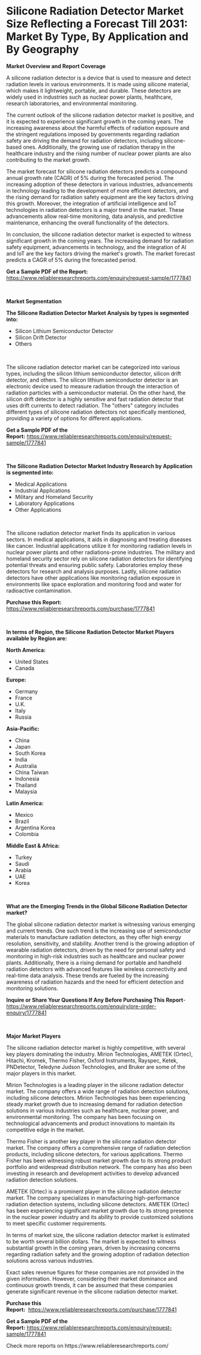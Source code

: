 <p><h1>Silicone Radiation Detector Market Size Reflecting a Forecast Till 2031: Market By Type, By Application and By Geography</h1></p><p><strong>Market Overview and Report Coverage</strong></p>
<p><p>A silicone radiation detector is a device that is used to measure and detect radiation levels in various environments. It is made using silicone material, which makes it lightweight, portable, and durable. These detectors are widely used in industries such as nuclear power plants, healthcare, research laboratories, and environmental monitoring.</p><p>The current outlook of the silicone radiation detector market is positive, and it is expected to experience significant growth in the coming years. The increasing awareness about the harmful effects of radiation exposure and the stringent regulations imposed by governments regarding radiation safety are driving the demand for radiation detectors, including silicone-based ones. Additionally, the growing use of radiation therapy in the healthcare industry and the rising number of nuclear power plants are also contributing to the market growth.</p><p>The market forecast for silicone radiation detectors predicts a compound annual growth rate (CAGR) of 5% during the forecasted period. The increasing adoption of these detectors in various industries, advancements in technology leading to the development of more efficient detectors, and the rising demand for radiation safety equipment are the key factors driving this growth. Moreover, the integration of artificial intelligence and IoT technologies in radiation detectors is a major trend in the market. These advancements allow real-time monitoring, data analysis, and predictive maintenance, enhancing the overall functionality of the detectors.</p><p>In conclusion, the silicone radiation detector market is expected to witness significant growth in the coming years. The increasing demand for radiation safety equipment, advancements in technology, and the integration of AI and IoT are the key factors driving the market's growth. The market forecast predicts a CAGR of 5% during the forecasted period.</p></p>
<p><strong>Get a Sample PDF of the Report:</strong> <a href="https://www.reliableresearchreports.com/enquiry/request-sample/1777841">https://www.reliableresearchreports.com/enquiry/request-sample/1777841</a></p>
<p>&nbsp;</p>
<p><strong>Market Segmentation</strong></p>
<p><strong>The Silicone Radiation Detector Market Analysis by types is segmented into:</strong></p>
<p><ul><li>Silicon Lithium Semiconductor Detector</li><li>Silicon Drift Detector</li><li>Others</li></ul></p>
<p>&nbsp;</p>
<p><p>The silicone radiation detector market can be categorized into various types, including the silicon lithium semiconductor detector, silicon drift detector, and others. The silicon lithium semiconductor detector is an electronic device used to measure radiation through the interaction of radiation particles with a semiconductor material. On the other hand, the silicon drift detector is a highly sensitive and fast radiation detector that uses drift currents to detect radiation. The "others" category includes different types of silicone radiation detectors not specifically mentioned, providing a variety of options for different applications.</p></p>
<p><strong>Get a Sample PDF of the Report:</strong>&nbsp;<a href="https://www.reliableresearchreports.com/enquiry/request-sample/1777841">https://www.reliableresearchreports.com/enquiry/request-sample/1777841</a></p>
<p>&nbsp;</p>
<p><strong>The Silicone Radiation Detector Market Industry Research by Application is segmented into:</strong></p>
<p><ul><li>Medical Applications</li><li>Industrial Applications</li><li>Military and Homeland Security</li><li>Laboratory Applications</li><li>Other Applications</li></ul></p>
<p>&nbsp;</p>
<p><p>The silicone radiation detector market finds its application in various sectors. In medical applications, it aids in diagnosing and treating diseases like cancer. Industrial applications utilize it for monitoring radiation levels in nuclear power plants and other radiations-prone industries. The military and homeland security sector rely on silicone radiation detectors for identifying potential threats and ensuring public safety. Laboratories employ these detectors for research and analysis purposes. Lastly, silicone radiation detectors have other applications like monitoring radiation exposure in environments like space exploration and monitoring food and water for radioactive contamination.</p></p>
<p><strong>Purchase this Report:</strong>&nbsp; <a href="https://www.reliableresearchreports.com/purchase/1777841">https://www.reliableresearchreports.com/purchase/1777841</a></p>
<p>&nbsp;</p>
<p><strong>In terms of Region, the Silicone Radiation Detector Market Players available by Region are:</strong></p>
<p>
    <p> <strong> North America: </strong>
        <ul>
            <li>United States</li>
            <li>Canada</li>
        </ul>
        </p> 
    <p> <strong> Europe: </strong>
        <ul>
            <li>Germany</li>
            <li>France</li>
            <li>U.K.</li>
            <li>Italy</li>
            <li>Russia</li>
        </ul>
        </p> 
    <p> <strong> Asia-Pacific: </strong>
        <ul>
            <li>China</li>
            <li>Japan</li>
            <li>South Korea</li>
            <li>India</li>
            <li>Australia</li>
            <li>China Taiwan</li>
            <li>Indonesia</li>
            <li>Thailand</li>
            <li>Malaysia</li>
        </ul>
        </p> 
    <p> <strong> Latin America: </strong>
        <ul>
            <li>Mexico</li>
            <li>Brazil</li>
            <li>Argentina Korea</li>
            <li>Colombia</li>
        </ul>
        </p> 
    <p> <strong> Middle East & Africa: </strong>
        <ul>
            <li>Turkey</li>
            <li>Saudi</li>
            <li>Arabia</li>
            <li>UAE</li>
            <li>Korea</li>
        </ul>
    </p>
    </p>
<p>&nbsp;</p>
<p><strong>What are the Emerging Trends in the Global Silicone Radiation Detector market?</strong></p>
<p><p>The global silicone radiation detector market is witnessing various emerging and current trends. One such trend is the increasing use of semiconductor materials to manufacture radiation detectors, as they offer high energy resolution, sensitivity, and stability. Another trend is the growing adoption of wearable radiation detectors, driven by the need for personal safety and monitoring in high-risk industries such as healthcare and nuclear power plants. Additionally, there is a rising demand for portable and handheld radiation detectors with advanced features like wireless connectivity and real-time data analysis. These trends are fueled by the increasing awareness of radiation hazards and the need for efficient detection and monitoring solutions.</p></p>
<p><strong>Inquire or Share Your Questions If Any Before Purchasing This Report</strong>- <a href="https://www.reliableresearchreports.com/enquiry/pre-order-enquiry/1777841">https://www.reliableresearchreports.com/enquiry/pre-order-enquiry/1777841</a></p>
<p>&nbsp;</p>
<p><strong>Major Market Players</strong></p>
<p><p>The silicone radiation detector market is highly competitive, with several key players dominating the industry. Mirion Technologies, AMETEK (Ortec), Hitachi, Kromek, Thermo Fisher, Oxford Instruments, Rayspec, Ketek, PNDetector, Teledyne Judson Technologies, and Bruker are some of the major players in this market.</p><p>Mirion Technologies is a leading player in the silicone radiation detector market. The company offers a wide range of radiation detection solutions, including silicone detectors. Mirion Technologies has been experiencing steady market growth due to increasing demand for radiation detection solutions in various industries such as healthcare, nuclear power, and environmental monitoring. The company has been focusing on technological advancements and product innovations to maintain its competitive edge in the market.</p><p>Thermo Fisher is another key player in the silicone radiation detector market. The company offers a comprehensive range of radiation detection products, including silicone detectors, for various applications. Thermo Fisher has been witnessing robust market growth due to its strong product portfolio and widespread distribution network. The company has also been investing in research and development activities to develop advanced radiation detection solutions.</p><p>AMETEK (Ortec) is a prominent player in the silicone radiation detector market. The company specializes in manufacturing high-performance radiation detection systems, including silicone detectors. AMETEK (Ortec) has been experiencing significant market growth due to its strong presence in the nuclear power industry and its ability to provide customized solutions to meet specific customer requirements.</p><p>In terms of market size, the silicone radiation detector market is estimated to be worth several billion dollars. The market is expected to witness substantial growth in the coming years, driven by increasing concerns regarding radiation safety and the growing adoption of radiation detection solutions across various industries.</p><p>Exact sales revenue figures for these companies are not provided in the given information. However, considering their market dominance and continuous growth trends, it can be assumed that these companies generate significant revenue in the silicone radiation detector market.</p></p>
<p><strong>Purchase this Report:</strong>&nbsp;&nbsp;<a href="https://www.reliableresearchreports.com/purchase/1777841">https://www.reliableresearchreports.com/purchase/1777841</a></p>
<p></p>
<p><strong>Get a Sample PDF of the Report:</strong>&nbsp;<a href="https://www.reliableresearchreports.com/enquiry/request-sample/1777841">https://www.reliableresearchreports.com/enquiry/request-sample/1777841</a></p>
<p>Check more reports on https://www.reliableresearchreports.com/</p>